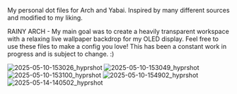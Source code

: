 My personal dot files for Arch and Yabai. Inspired by many different sources and modified to my liking. 


RAINY ARCH - 
My main goal was to create a heavily transparent workspace with a relaxing live wallpaper backdrop for my OLED display. 
Feel free to use these files to make a config you love!
This has been a constant work in progress and is subject to change. :)

![2025-05-10-153026_hyprshot](https://github.com/user-attachments/assets/2dd0cd0d-7e02-40d0-bad5-807e0510dcb5)
![2025-05-10-153049_hyprshot](https://github.com/user-attachments/assets/a9070301-b688-458d-bf6f-c61e1f9b77b9)
![2025-05-10-153100_hyprshot](https://github.com/user-attachments/assets/4199153b-90af-482e-83be-7c589b9cf9f5)
![2025-05-10-154902_hyprshot](https://github.com/user-attachments/assets/5e7ab31b-df5f-42ec-8bc9-ca7009c24d59)
![2025-05-14-140502_hyprshot](https://github.com/user-attachments/assets/ce87ee1a-837b-4abc-82a9-b610557a8f58)
